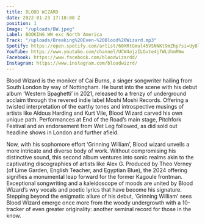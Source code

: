 ```yaml
---
title: BLOOD WIZARD
date: 2022-01-23 17:18:00 Z
position: 1
Image: "/uploads/BW.jpeg"
Label: BOOKING WW exc North America
Track: "/uploads/Breaking%20Even-%20Blood%20Wizard.mp3"
Spotify: https://open.spotify.com/artist/60XRtGmul45VSNNKt9mZhp?si=Uy8lpKvJRe6oePbvGsfC2A
YouTube: https://www.youtube.com/channel/UCW4ojzILGute4jfWLUhmRWw
Facebook: https://www.facebook.com/bloodwizardd/
Instagram: https://www.instagram.com/bloodwizrd/
---
```


Blood Wizard is the moniker of Cai Burns, a singer songwriter hailing from South London by way of Nottingham. He burst into the scene with his debut album ‘Western Spaghetti’ in 2021, released to a frenzy of underground acclaim through the revered indie label Moshi Moshi Records. Offering a twisted interpretation of the earthy tones and introspective musings of artists like Aldous Harding and Kurt Vile, Blood Wizard carved his own unique path. Performances at End of the Road’s main stage, Pitchfork Festival and an endorsement from Wet Leg followed, as did sold out headline shows in London and further afield.

Now, with his sophomore effort ‘Grinning William’, Blood wizard unveils a more intricate and diverse body of work. Without compromising his distinctive sound, this second album ventures into sonic realms akin to the captivating discographies of artists like Alex G. Produced by Theo Verney (of Lime Garden, English Teacher, and Egyptian Blue), the 2024 offering signifies a monumental leap forward for the former Kagoule frontman. Exceptional songwriting and a kaleidoscope of moods are united by Blood Wizard’s wry vocals and poetic lyrics that have become his signature. Stepping beyond the enigmatic allure of his debut, ‘Grinning William’ sees Blood Wizard emerge once more from the woody undergrowth with a 10-tracker of even greater originality: another seminal record for those in the know.

